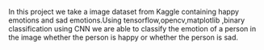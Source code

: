 In this project we take a image dataset from Kaggle containing happy emotions and sad emotions.Using tensorflow,opencv,matplotlib ,binary classification using CNN we are able to classify the emotion of a person in the image whether the person is happy or whether the person is sad.

